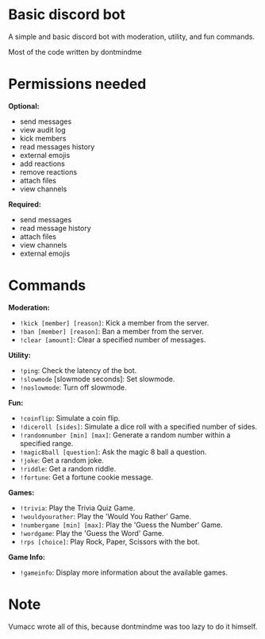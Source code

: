 # Basic discord bot
A simple and basic discord bot with moderation, utility, and fun commands.

Most of the code written by dontmindme

# Permissions needed
**Optional:**
- send messages
- view audit log
- kick members
- read messages history
- external emojis
- add reactions
- remove reactions
- attach files
- view channels


**Required:**
- send messages
- read message history
- attach files
- view channels
- external emojis

# Commands
**Moderation:**
- `!kick [member] [reason]`: Kick a member from the server.
- `!ban [member] [reason]`: Ban a member from the server.
- `!clear [amount]`: Clear a specified number of messages.

**Utility:**
- `!ping`: Check the latency of the bot.
- `!slowmode` [slowmode seconds]: Set slowmode.
- `!noslowmode`: Turn off slowmode.

**Fun:**
- `!coinflip`: Simulate a coin flip.
- `!diceroll [sides]`: Simulate a dice roll with a specified number of sides.
- `!randomnumber [min] [max]`: Generate a random number within a specified range.
- `!magic8ball [question]`: Ask the magic 8 ball a question.
- `!joke`: Get a random joke.
- `!riddle`: Get a random riddle.
- `!fortune`: Get a fortune cookie message.

**Games:**

- `!trivia`: Play the Trivia Quiz Game.
- `!wouldyourather`: Play the 'Would You Rather' Game.
- `!numbergame [min] [max]`: Play the 'Guess the Number' Game.
- `!wordgame`: Play the 'Guess the Word' Game.
- `!rps [choice]`: Play Rock, Paper, Scissors with the bot.

**Game Info:**
- `!gameinfo`: Display more information about the available games.

# Note
Vumacc wrote all of this, because dontmindme was too lazy to do it himself.
